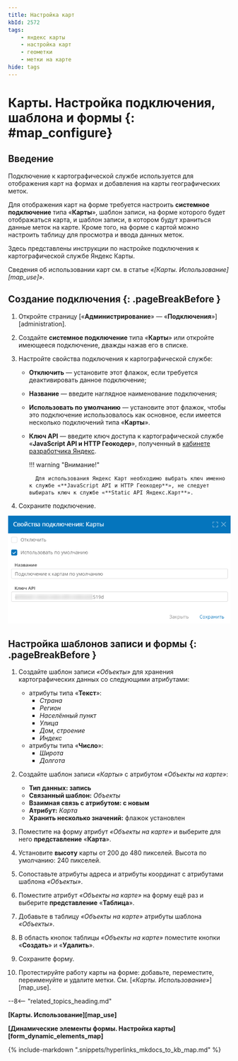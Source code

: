 ```yaml
---
title: Настройка карт
kbId: 2572
tags:
    - яндекс карты
    - настройка карт
    - геометки
    - метки на карте
hide: tags
---
```


# Карты. Настройка подключения, шаблона и формы {: #map_configure}

## Введение

Подключение к картографической службе используется для отображения карт на формах и добавления на карты географических меток.

Для отображения карт на форме требуется настроить **системное подключение** типа «**Карты**», шаблон записи, на форме которого будет отображаться карта, и шаблон записи, в котором будут храниться данные меток на карте. Кроме того, на форме с картой можно настроить таблицу для просмотра и ввода данных меток.

Здесь представлены инструкции по настройке подключения к картографической службе Яндекс Карты.

Сведения об использовании карт см. в статье _«[Карты. Использование][map_use]»_.

## Создание подключения {: .pageBreakBefore }

1. Откройте страницу [«**Администрирование**» — «**Подключения**»][administration].
2. Создайте **системное подключение** типа «**Карты**» или откройте имеющееся подключение, дважды нажав его в списке.
3. Настройте свойства подключения к картографической службе:

    - **Отключить** — установите этот флажок, если требуется деактивировать данное подключение;
    - **Название** — введите наглядное наименование подключения;
    - **Использовать по умолчанию** — установите этот флажок, чтобы это подключение использовалось как основное, если имеется несколько подключений типа «**Карты**».
    - **Ключ API** — введите ключ доступа к картографической службе «**JavaScript API и HTTP Геокодер**», полученный в [кабинете разработчика Яндекс](https://developer.tech.yandex.ru/services).

        !!! warning "Внимание!"

            Для использования Яндекс Карт необходимо выбрать ключ именно к службе «**JavaScript API и HTTP Геокодер**», не следует выбирать ключ к службе «**Static API Яндекс.Карт**».

4. Сохраните подключение.

_![Свойства подключения к картографической службе](img/maps_connection_properties.png)_

## Настройка шаблонов записи и формы {: .pageBreakBefore }

1. Создайте шаблон записи _«Объекты»_ для хранения картографических данных со следующими атрибутами:

    - атрибуты типа «**Текст**»:
        - _Страна_
        - _Регион_
        - _Населённый пункт_
        - _Улица_
        - _Дом, строение_
        - _Индекс_
    - атрибуты типа «**Число**»:
        - _Широта_
        - _Долгота_

2. Создайте шаблон записи _«Карты»_ с атрибутом _«Объекты на карте»_:

    - **Тип данных: запись**
    - **Связанный шаблон:** _Объекты_
    - **Взаимная связь с атрибутом: с новым**
    - **Атрибут:** _Карта_
    - **Хранить несколько значений:** флажок установлен

3. Поместите на форму атрибут _«Объекты на карте»_ и выберите для него **представление** «**Карта**».
4. Установите **высоту** карты от 200 до 480 пикселей. Высота по умолчанию: 240 пикселей.
5. Сопоставьте атрибуты адреса и атрибуты координат с атрибутами шаблона _«Объекты»_.
6. Поместите атрибут _«Объекты на карте»_ на форму ещё раз и выберите **представление** «**Таблица**».
7. Добавьте в таблицу _«Объекты на карте»_ атрибуты шаблона _«Объекты»_.
8. В область кнопок таблицы _«Объекты на карте»_ поместите кнопки «**Создать**» и «**Удалить**».
9. Сохраните форму.
10. Протестируйте работу карты на форме: добавьте, переместите, переименуйте и удалите метки. См. [_«Карты. Использование»_][map_use].

--8<-- "related_topics_heading.md"

**[Карты. Использование][map_use]**

**[Динамические элементы формы. Настройка карты][form_dynamic_elements_map]**

{%
include-markdown ".snippets/hyperlinks_mkdocs_to_kb_map.md"
%}
